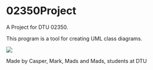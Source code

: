 02350Project
============

A Project for DTU 02350.

This program is a tool for creating UML class diagrams.

<img src="http://imgur.com/5tdldth">

Made by Casper, Mark, Mads and Mads, students at DTU
